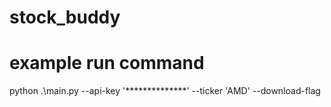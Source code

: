 # stock_buddy
# example run command
python .\main.py --api-key '**************' --ticker 'AMD' --download-flag